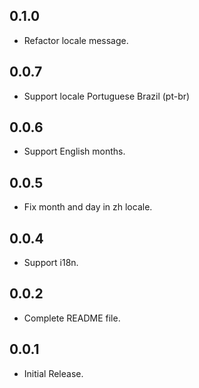 ## 0.1.0

* Refactor locale message.

## 0.0.7

* Support locale Portuguese Brazil (pt-br)

## 0.0.6

* Support English months.

## 0.0.5

* Fix month and day in zh locale.

## 0.0.4

* Support i18n.

## 0.0.2

* Complete README file.

## 0.0.1

* Initial Release.
